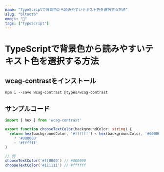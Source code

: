 ```yaml
---
name: "TypeScriptで背景色から読みやすいテキスト色を選択する方法"
slug: "bltootb"
emoji: "🎨"
tags: ["TypeScript"]
---
```


# TypeScriptで背景色から読みやすいテキスト色を選択する方法

## wcag-contrastをインストール

```
npm i --save wcag-contrast @types/wcag-contrast  
```

## サンプルコード

```typescript
import { hex } from 'wcag-contrast'

export function chooseTextColor(backgroundColor: string) {
  return hex(backgroundColor, '#ffffff') < hex(backgroundColor, '#000000')
    ? '#000000'
    : '#ffffff'
}

// 例
chooseTextColor('#ff0000') // #000000
chooseTextColor('#111111') // #ffffff
```
